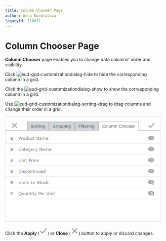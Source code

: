 ```yaml
---
title: Column Chooser Page
author: Anna Kondratova
legacyId: 118831
---
```

# Column Chooser Page

**Column Chooser** page enables you to change data columns' order and visibility.


Click ![eud-grid-customizationdialog-hide](../../../images/img128930.png) to hide the corresponding column in a grid.

Click the ![eud-grid-customizationdialog-show](../../../images/img128929.png) to show the corresponding column in a grid.

 Use ![eud-grid-customizationdialog-sorting-drag](../../../images/img128887.png) to drag columns and change their order in a grid.

![eud-grid-customizationdialog-columnchooserpage](../../../images/img128928.png)

Click the **Apply** (![eud-grid-customizationdialog-apply-button](../../../images/grid-customizationdialog-apply.png)) or **Close** (![eud-grid-customizationdialog-close-button](../../../images/grid-customizationdialog-close.png)) button to apply or discard changes.
